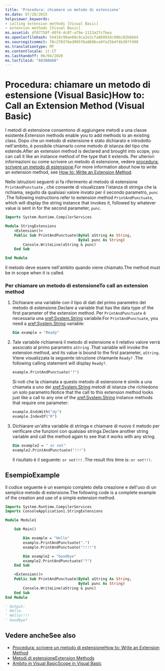 ```yaml
---
title: 'Procedura: chiamare un metodo di estensione'
ms.date: 07/20/2015
helpviewer_keywords:
- calling extension methods [Visual Basic]
- extension methods [Visual Basic]
ms.assetid: df07750f-40f4-4c07-a79e-1113a27cfbea
ms.openlocfilehash: 54419c99ae08c9ca2e3cfa86993dc99bc02bbb64
ms.sourcegitcommit: f8c270376ed905f6a8896ce0fe25b4f4b38ff498
ms.translationtype: MT
ms.contentlocale: it-IT
ms.lasthandoff: 06/04/2020
ms.locfileid: "84388660"
---
```

# <a name="how-to-call-an-extension-method-visual-basic"></a><span data-ttu-id="9d866-102">Procedura: chiamare un metodo di estensione (Visual Basic)</span><span class="sxs-lookup"><span data-stu-id="9d866-102">How to: Call an Extension Method (Visual Basic)</span></span>

<span data-ttu-id="9d866-103">I metodi di estensione consentono di aggiungere metodi a una classe esistente.</span><span class="sxs-lookup"><span data-stu-id="9d866-103">Extension methods enable you to add methods to an existing class.</span></span> <span data-ttu-id="9d866-104">Dopo che un metodo di estensione è stato dichiarato e introdotto nell'ambito, è possibile chiamarlo come metodo di istanza del tipo che estende.</span><span class="sxs-lookup"><span data-stu-id="9d866-104">After an extension method is declared and brought into scope, you can call it like an instance method of the type that it extends.</span></span> <span data-ttu-id="9d866-105">Per ulteriori informazioni su come scrivere un metodo di estensione, vedere [procedura: scrivere un metodo di estensione](./how-to-write-an-extension-method.md).</span><span class="sxs-lookup"><span data-stu-id="9d866-105">For more information about how to write an extension method, see [How to: Write an Extension Method](./how-to-write-an-extension-method.md).</span></span>

 <span data-ttu-id="9d866-106">Nelle istruzioni seguenti si fa riferimento al metodo di estensione `PrintAndPunctuate` , che consente di visualizzare l'istanza di stringa che la richiama, seguito da qualsiasi valore inviato per il secondo parametro, `punc` .</span><span class="sxs-lookup"><span data-stu-id="9d866-106">The following instructions refer to extension method `PrintAndPunctuate`, which will display the string instance that invokes it, followed by whatever value is sent in for the second parameter, `punc`.</span></span>

```vb
Imports System.Runtime.CompilerServices

Module StringExtensions
    <Extension()>
    Public Sub PrintAndPunctuate(ByVal aString As String,
                                 ByVal punc As String)
        Console.WriteLine(aString & punc)
    End Sub

End Module
```

<span data-ttu-id="9d866-107">Il metodo deve essere nell'ambito quando viene chiamato.</span><span class="sxs-lookup"><span data-stu-id="9d866-107">The method must be in scope when it is called.</span></span>

### <a name="to-call-an-extension-method"></a><span data-ttu-id="9d866-108">Per chiamare un metodo di estensione</span><span class="sxs-lookup"><span data-stu-id="9d866-108">To call an extension method</span></span>

1. <span data-ttu-id="9d866-109">Dichiarare una variabile con il tipo di dati del primo parametro del metodo di estensione.</span><span class="sxs-lookup"><span data-stu-id="9d866-109">Declare a variable that has the data type of the first parameter of the extension method.</span></span> <span data-ttu-id="9d866-110">Per `PrintAndPunctuate` è necessaria una <xref:System.String> variabile:</span><span class="sxs-lookup"><span data-stu-id="9d866-110">For `PrintAndPunctuate`, you need a <xref:System.String> variable:</span></span>

    ```vb
    Dim example = "Ready"
    ```

2. <span data-ttu-id="9d866-111">Tale variabile richiamerà il metodo di estensione e il relativo valore verrà associato al primo parametro `aString` .</span><span class="sxs-lookup"><span data-stu-id="9d866-111">That variable will invoke the extension method, and its value is bound to the first parameter, `aString`.</span></span> <span data-ttu-id="9d866-112">Viene visualizzata la seguente istruzione chiamante `Ready?` .</span><span class="sxs-lookup"><span data-stu-id="9d866-112">The following calling statement will display `Ready?`.</span></span>

    ```vb
    example.PrintAndPunctuate("?")
    ```

     <span data-ttu-id="9d866-113">Si noti che la chiamata a questo metodo di estensione è simile a una chiamata a uno dei <xref:System.String> metodi di istanza che richiedono un solo parametro:</span><span class="sxs-lookup"><span data-stu-id="9d866-113">Notice that the call to this extension method looks just like a call to any one of the <xref:System.String> instance methods that require one parameter:</span></span>

    ```vb
    example.EndsWith("dy")
    example.IndexOf("R")
    ```

3. <span data-ttu-id="9d866-114">Dichiarare un'altra variabile di stringa e chiamare di nuovo il metodo per verificare che funzioni con qualsiasi stringa.</span><span class="sxs-lookup"><span data-stu-id="9d866-114">Declare another string variable and call the method again to see that it works with any string.</span></span>

    ```vb
    Dim example2 = " or not"
    example2.PrintAndPunctuate("!!!")
    ```

     <span data-ttu-id="9d866-115">Il risultato è il seguente: `or not!!!` .</span><span class="sxs-lookup"><span data-stu-id="9d866-115">The result this time is: `or not!!!`.</span></span>

## <a name="example"></a><span data-ttu-id="9d866-116">Esempio</span><span class="sxs-lookup"><span data-stu-id="9d866-116">Example</span></span>
 <span data-ttu-id="9d866-117">Il codice seguente è un esempio completo della creazione e dell'uso di un semplice metodo di estensione.</span><span class="sxs-lookup"><span data-stu-id="9d866-117">The following code is a complete example of the creation and use of a simple extension method.</span></span>

```vb
Imports System.Runtime.CompilerServices
Imports ConsoleApplication1.StringExtensions

Module Module1

    Sub Main()

        Dim example = "Hello"
        example.PrintAndPunctuate(".")
        example.PrintAndPunctuate("!!!!")

        Dim example2 = "Goodbye"
        example2.PrintAndPunctuate("?")
    End Sub

    <Extension()>
    Public Sub PrintAndPunctuate(ByVal aString As String,
                                 ByVal punc As String)
        Console.WriteLine(aString & punc)
    End Sub
End Module

' Output:
' Hello.
' Hello!!!!
' Goodbye?
```

## <a name="see-also"></a><span data-ttu-id="9d866-118">Vedere anche</span><span class="sxs-lookup"><span data-stu-id="9d866-118">See also</span></span>

- [<span data-ttu-id="9d866-119">Procedura: scrivere un metodo di estensione</span><span class="sxs-lookup"><span data-stu-id="9d866-119">How to: Write an Extension Method</span></span>](./how-to-write-an-extension-method.md)
- [<span data-ttu-id="9d866-120">Metodi di estensione</span><span class="sxs-lookup"><span data-stu-id="9d866-120">Extension Methods</span></span>](./extension-methods.md)
- [<span data-ttu-id="9d866-121">Ambito in Visual Basic</span><span class="sxs-lookup"><span data-stu-id="9d866-121">Scope in Visual Basic</span></span>](../declared-elements/scope.md)
